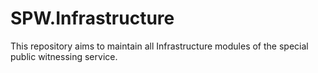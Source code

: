 # SPW.Infrastructure
This repository aims to maintain all Infrastructure modules of the special public witnessing service.
